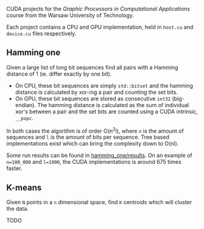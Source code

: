 CUDA projects for the _Graphic Processors in Computational Applications_ course from the Warsaw University of Technology.

Each project contains a CPU and GPU implementation, held in `host.cu` and `device.cu` files respectively.

## Hamming one

Given a large list of long bit sequences find all pairs with a Hamming distance of 1 (ie. differ exactly by one bit).

- On CPU, these bit sequences are simply `std::bitset` and the hamming distance is calculated by xor-ing a pair and counting the set bits.
- On GPU, these bit sequences are stored as consecutive `int32` (big-endian). The hamming distance is calculated as the sum of individual xor's between a pair and the set bits are counted using a CUDA intrinsic, `__popc`.

In both cases the algorithm is of order O(n<sup>2</sup>l), where `n` is the amount of sequences and `l` is the amount of bits per sequence. Tree based implementations exist which can bring the complexity down to O(nl).

Some run results can be found in [hamming_one/results](./hamming_one/results). On an example of `n=100_000` and `l=1000`, the CUDA implementations is around 675 times faster.

## K-means

Given `N` points in a `n` dimensional space, find `K` centroids which will cluster the data.

TODO
